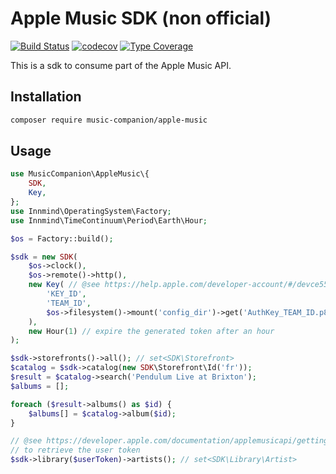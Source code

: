 # Apple Music SDK (non official)

[![Build Status](https://github.com/MusicCompanion/AppleMusic/workflows/CI/badge.svg)](https://github.com/MusicCompanion/AppleMusic/actions?query=workflow%3ACI)
[![codecov](https://codecov.io/gh/MusicCompanion/AppleMusic/branch/develop/graph/badge.svg)](https://codecov.io/gh/MusicCompanion/AppleMusic)
[![Type Coverage](https://shepherd.dev/github/MusicCompanion/AppleMusic/coverage.svg)](https://shepherd.dev/github/MusicCompanion/AppleMusic)

This is a sdk to consume part of the Apple Music API.

## Installation

```sh
composer require music-companion/apple-music
```

## Usage

```php
use MusicCompanion\AppleMusic\{
    SDK,
    Key,
};
use Innmind\OperatingSystem\Factory;
use Innmind\TimeContinuum\Period\Earth\Hour;

$os = Factory::build();

$sdk = new SDK(
    $os->clock(),
    $os->remote()->http(),
    new Key( // @see https://help.apple.com/developer-account/#/devce5522674 to understand howto generate the key
        'KEY_ID',
        'TEAM_ID',
        $os->filesystem()->mount('config_dir')->get('AuthKey_TEAM_ID.p8')->content()
    ),
    new Hour(1) // expire the generated token after an hour
);

$sdk->storefronts()->all(); // set<SDK\Storefront>
$catalog = $sdk->catalog(new SDK\Storefront\Id('fr'));
$result = $catalog->search('Pendulum Live at Brixton');
$albums = [];

foreach ($result->albums() as $id) {
    $albums[] = $catalog->album($id);
}

// @see https://developer.apple.com/documentation/applemusicapi/getting_keys_and_creating_tokens
// to retrieve the user token
$sdk->library($userToken)->artists(); // set<SDK\Library\Artist>
```
